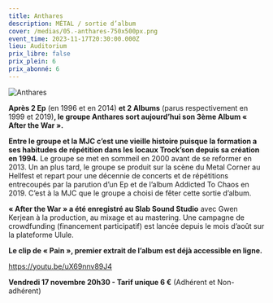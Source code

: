 ```yaml
---
title: Anthares
description: MÉTAL / sortie d’album
cover: /medias/05.-anthares-750x500px.png
event_time: 2023-11-17T20:30:00.000Z
lieu: Auditorium
prix_libre: false
prix_plein: 6
prix_abonné: 6
---
```

![Anthares](/medias/05.-anthares-750x500px.png "MÉTAL / sortie d’album")

**Après 2 Ep** (en 1996 et en 2014) **et 2 Albums** (parus respectivement en 1999 et 2019)**, le groupe Anthares sort aujourd’hui son 3ème Album « After the War ».**

**Entre le groupe et la MJC c’est une vieille histoire puisque la formation a ses habitudes de répétition dans les locaux Trock’son depuis sa création en 1994.** Le groupe se met en sommeil en 2000 avant de se reformer en 2013. Un an plus tard, le groupe se produit sur la scène du Metal Corner au Hellfest et repart pour une décennie de concerts et de répétitions entrecoupés par la parution d’un Ep et de l’album Addicted To Chaos en 2019. C’est à la MJC que le groupe a choisi de fêter cette sortie d’album.

**« After the War » a été enregistré au Slab Sound Studio** avec Gwen Kerjean à la production, au mixage et au mastering. Une campagne de crowdfunding (financement participatif) est lancée depuis le mois d’août sur la plateforme Ulule.

**Le clip de « Pain », premier extrait de l’album est déjà accessible en ligne.**

<https://youtu.be/uX69nnv89J4>

**Vendredi 17 novembre 20h30 - Tarif unique 6 €** (Adhérent et Non-adhérent)